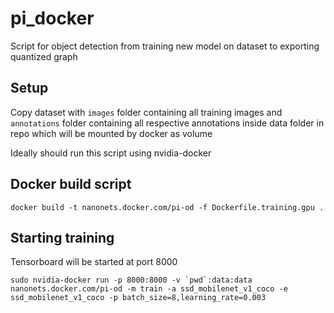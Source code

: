 # pi_docker

Script for object detection from training new model on dataset to exporting quantized graph

## Setup
Copy dataset with `images` folder containing all training images and `annotations` folder containing all respective annotations inside data folder in repo which will be mounted by docker as volume

Ideally should run this script using nvidia-docker

## Docker build script
```
docker build -t nanonets.docker.com/pi-od -f Dockerfile.training.gpu .
```

## Starting training
Tensorboard will be started at port 8000

```
sudo nvidia-docker run -p 8000:8000 -v `pwd`:data:data nanonets.docker.com/pi-od -m train -a ssd_mobilenet_v1_coco -e ssd_mobilenet_v1_coco -p batch_size=8,learning_rate=0.003
```